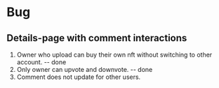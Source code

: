 # Bug

## Details-page with comment interactions
1. Owner who upload can buy their own nft without switching to other account. --  done
2. Only owner can upvote and downvote. --  done
3. Comment does not update for other users.  